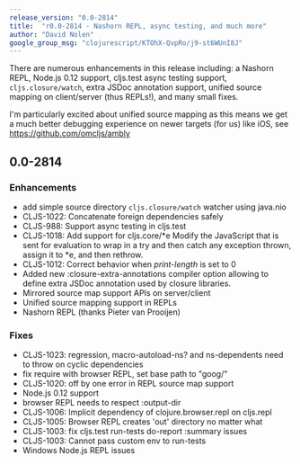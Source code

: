 ```yaml
---
release_version: "0.0-2814"
title:  "r0.0-2814 - Nashorn REPL, async testing, and much more"
author: "David Nolen"
google_group_msg: "clojurescript/KTOhX-QvpRo/j9-st6WUnI8J"
---
```


There are numerous enhancements in this release including: a Nashorn
REPL, Node.js 0.12 support, cljs.test async testing support,
`cljs.closure/watch`, extra JSDoc annotation support, unified source
mapping on client/server (thus REPLs!), and many small fixes.

I'm particularly excited about unified source mapping as this means we
get a much better debugging experience on newer targets (for us) like iOS, see https://github.com/omcljs/ambly

## 0.0-2814

### Enhancements
* add simple source directory `cljs.closure/watch` watcher using java.nio
* CLJS-1022: Concatenate foreign dependencies safely
* CLJS-988: Support async testing in cljs.test
* CLJS-1018: Add support for cljs.core/*e Modify the JavaScript that is sent for evaluation to wrap in a try and then catch any exception thrown, assign it to *e, and then rethrow.
* CLJS-1012: Correct behavior when *print-length* is set to 0
* Added new :closure-extra-annotations compiler option allowing to define extra JSDoc annotation used by closure libraries.
* Mirrored source map support APIs on server/client
* Unified source mapping support in REPLs
* Nashorn REPL (thanks Pieter van Prooijen)

### Fixes
* CLJS-1023: regression, macro-autoload-ns? and ns-dependents need to throw on cyclic dependencies
* fix require with browser REPL, set base path to "goog/"
* CLJS-1020: off by one error in REPL source map support
* Node.js 0.12 support
* browser REPL needs to respect :output-dir
* CLJS-1006: Implicit dependency of clojure.browser.repl on cljs.repl
* CLJS-1005: Browser REPL creates 'out' directory no matter what
* CLJS-1003: fix cljs.test run-tests do-report :summary issues
* CLJS-1003: Cannot pass custom env to run-tests
* Windows Node.js REPL issues
